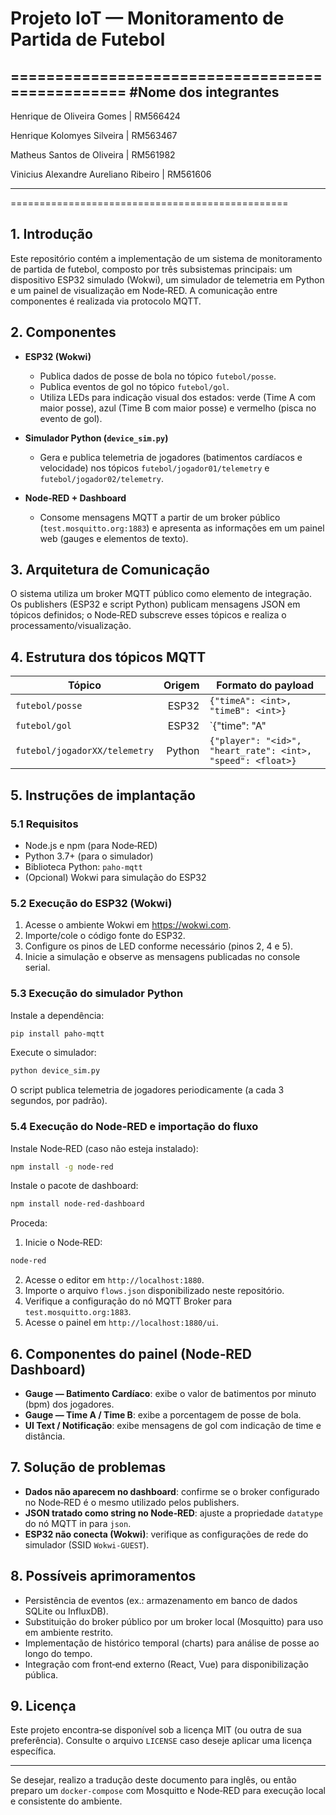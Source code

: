 # Projeto IoT — Monitoramento de Partida de Futebol

================================================
			#Nome dos integrantes
------------------------------------------------
Henrique de Oliveira Gomes           | RM566424

Henrique Kolomyes Silveira           | RM563467

Matheus Santos de Oliveira           | RM561982

Vinicius Alexandre Aureliano Ribeiro | RM561606

------------------------------------------------
================================================

## 1. Introdução
Este repositório contém a implementação de um sistema de monitoramento de partida de futebol, composto por três subsistemas principais: um dispositivo ESP32 simulado (Wokwi), um simulador de telemetria em Python e um painel de visualização em Node‑RED. A comunicação entre componentes é realizada via protocolo MQTT.

## 2. Componentes
- **ESP32 (Wokwi)**  
  - Publica dados de posse de bola no tópico `futebol/posse`.  
  - Publica eventos de gol no tópico `futebol/gol`.  
  - Utiliza LEDs para indicação visual dos estados: verde (Time A com maior posse), azul (Time B com maior posse) e vermelho (pisca no evento de gol).

- **Simulador Python (`device_sim.py`)**  
  - Gera e publica telemetria de jogadores (batimentos cardíacos e velocidade) nos tópicos `futebol/jogador01/telemetry` e `futebol/jogador02/telemetry`.

- **Node‑RED + Dashboard**  
  - Consome mensagens MQTT a partir de um broker público (`test.mosquitto.org:1883`) e apresenta as informações em um painel web (gauges e elementos de texto).

## 3. Arquitetura de Comunicação
O sistema utiliza um broker MQTT público como elemento de integração. Os publishers (ESP32 e script Python) publicam mensagens JSON em tópicos definidos; o Node‑RED subscreve esses tópicos e realiza o processamento/visualização.

## 4. Estrutura dos tópicos MQTT
| Tópico | Origem | Formato do payload |
|---|---:|---|
| `futebol/posse` | ESP32 | `{"timeA": <int>, "timeB": <int>}` |
| `futebol/gol` | ESP32 | `{"time": "A" | "B", "distancia": <int>}` |
| `futebol/jogadorXX/telemetry` | Python | `{"player": "<id>", "heart_rate": <int>, "speed": <float>}` |

## 5. Instruções de implantação

### 5.1 Requisitos
- Node.js e npm (para Node‑RED)
- Python 3.7+ (para o simulador)
- Biblioteca Python: `paho-mqtt`
- (Opcional) Wokwi para simulação do ESP32

### 5.2 Execução do ESP32 (Wokwi)
1. Acesse o ambiente Wokwi em https://wokwi.com.  
2. Importe/cole o código fonte do ESP32.  
3. Configure os pinos de LED conforme necessário (pinos 2, 4 e 5).  
4. Inicie a simulação e observe as mensagens publicadas no console serial.

### 5.3 Execução do simulador Python
Instale a dependência:
```bash
pip install paho-mqtt
```
Execute o simulador:
```bash
python device_sim.py
```
O script publica telemetria de jogadores periodicamente (a cada 3 segundos, por padrão).

### 5.4 Execução do Node‑RED e importação do fluxo
Instale Node‑RED (caso não esteja instalado):
```bash
npm install -g node-red
```
Instale o pacote de dashboard:
```bash
npm install node-red-dashboard
```
Proceda:
1. Inicie o Node‑RED:
```bash
node-red
```
2. Acesse o editor em `http://localhost:1880`.  
3. Importe o arquivo `flows.json` disponibilizado neste repositório.  
4. Verifique a configuração do nó MQTT Broker para `test.mosquitto.org:1883`.  
5. Acesse o painel em `http://localhost:1880/ui`.

## 6. Componentes do painel (Node‑RED Dashboard)
- **Gauge — Batimento Cardíaco**: exibe o valor de batimentos por minuto (bpm) dos jogadores.
- **Gauge — Time A / Time B**: exibe a porcentagem de posse de bola.
- **UI Text / Notificação**: exibe mensagens de gol com indicação de time e distância.

## 7. Solução de problemas
- **Dados não aparecem no dashboard**: confirme se o broker configurado no Node‑RED é o mesmo utilizado pelos publishers.  
- **JSON tratado como string no Node‑RED**: ajuste a propriedade `datatype` do nó MQTT in para `json`.  
- **ESP32 não conecta (Wokwi)**: verifique as configurações de rede do simulador (SSID `Wokwi-GUEST`).

## 8. Possíveis aprimoramentos
- Persistência de eventos (ex.: armazenamento em banco de dados SQLite ou InfluxDB).  
- Substituição do broker público por um broker local (Mosquitto) para uso em ambiente restrito.  
- Implementação de histórico temporal (charts) para análise de posse ao longo do tempo.  
- Integração com front‑end externo (React, Vue) para disponibilização pública.

## 9. Licença
Este projeto encontra‑se disponível sob a licença MIT (ou outra de sua preferência). Consulte o arquivo `LICENSE` caso deseje aplicar uma licença específica.

---

Se desejar, realizo a tradução deste documento para inglês, ou então preparo um `docker-compose` com Mosquitto e Node‑RED para execução local e consistente do ambiente.
